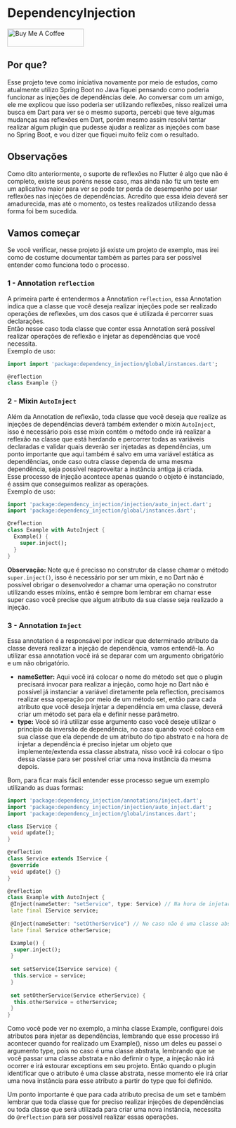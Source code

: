 # DependencyInjection

<a href="https://www.buymeacoffee.com/danielmelonari" target="_blank"><img src="https://cdn.buymeacoffee.com/buttons/default-orange.png" alt="Buy Me A Coffee" height="41" width="174"></a>

## Por que?
Esse projeto teve como iniciativa novamente por meio de estudos, como atualmente utilizo Spring Boot no Java fiquei pensando como poderia funcionar as injeções de dependências dele. Ao conversar com um amigo, ele me explicou que isso poderia ser utilizando reflexões, nisso realizei uma busca em Dart para ver se o mesmo suporta, percebi que teve algumas mudanças nas reflexões em Dart, porém mesmo assim resolvi tentar realizar algum plugin que pudesse ajudar a realizar as injeções com base no Spring Boot, e vou dizer que fiquei muito feliz com o resultado.

## Observações
Como dito anteriormente, o suporte de reflexões no Flutter é algo que não é completo, existe seus poréns nesse caso, mas ainda não fiz um teste em um aplicativo maior para ver se pode ter perda de desempenho por usar reflexões nas injeções de dependências. Acredito que essa ideia deverá ser amadurecida, mas até o momento, os testes realizados utilizando dessa forma foi bem sucedida.

## Vamos começar
Se você verificar, nesse projeto já existe um projeto de exemplo, mas irei como de costume documentar também as partes para ser possível entender como funciona todo o processo.
 
 ### 1 - Annotation `reflection`
A primeira parte é entendermos a Annotation `reflection`, essa Annotation indica que a classe que você deseja realizar injeções pode ser realizado operações de reflexões, um dos casos que é utilizada é percorrer suas declarações.<br>
Então nesse caso toda classe que conter essa Annotation será possível realizar operações de reflexão e injetar as dependências que você necessita.<br>
Exemplo de uso:
```dart
import import 'package:dependency_injection/global/instances.dart';

@reflection
class Example {}
```

### 2 - Mixin `AutoInject`
Além da Annotation de reflexão, toda classe que você deseja que realize as injeções de dependências deverá também extender o mixin `AutoInject`, isso é necessário pois esse mixin contém o método onde irá realizar a reflexão na classe que está herdando e percorrer todas as variáveis declaradas e validar quais deverão ser injetadas as dependências, um ponto importante que aqui também é salvo em uma variável estática as dependências, onde caso outra classe dependa de uma mesma dependência, seja possível reaproveitar a instância antiga já criada.<br>
Esse processo de injeção acontece apenas quando o objeto é instanciado, é assim que conseguimos realizar as operações.<br>
Exemplo de uso:
```dart
import 'package:dependency_injection/injection/auto_inject.dart';
import 'package:dependency_injection/global/instances.dart';

@reflection
class Example with AutoInject {
  Example() {
    super.inject();
  }
}
```

<b>Observação:</b> Note que é precisso no construtor da classe chamar o método `super.inject()`, isso é necessário por ser um mixin, e no Dart não é possível obrigar o desenvolvedor a chamar uma operação no construtor utilizando esses mixins, então é sempre bom lembrar em chamar esse super caso você precise que algum atributo da sua classe seja realizado a injeção.

### 3 - Annotation `Inject`
Essa annotation é a responsável por indicar que determinado atributo da classe deverá realizar a injeção de dependência, vamos entendê-la.
Ao utilizar essa annotation você irá se deparar com um argumento obrigatório e um não obrigatório.
* <b>nameSetter:</b> Aqui você irá colocar o nome do método set que o plugin precisará invocar para realizar a injeção, como hoje no Dart não é possível já instanciar a variável diretamente pela reflection, precisamos realizar essa operação por meio de um método set, então para cada atributo que você deseja injetar a dependência em uma classe, deverá criar um método set para ela e definir nesse parâmetro.
* <b>type:</b> Você só irá utilizar esse argumento caso você deseje utilizar o princípio da inversão de dependência, no caso quando você coloca em sua classe que ela depende de um atributo do tipo abstrato e na hora de injetar a dependência é preciso injetar um objeto que implemente/extenda essa classe abstrata, nisso você irá colocar o tipo dessa classe para ser possível criar uma nova instância da mesma depois.

Bom, para ficar mais fácil entender esse processo segue um exemplo utilizando as duas formas:
```dart
import 'package:dependency_injection/annotations/inject.dart';
import 'package:dependency_injection/injection/auto_inject.dart';
import 'package:dependency_injection/global/instances.dart';

class IService {
 void update();
}

@reflection
class Service extends IService {
 @override
 void update() {}
}

@reflection
class Example with AutoInject {
 @Inject(nameSetter: "setService", type: Service) // Na hora de injetar a dependência irá criar uma nova instância de Service
 late final IService service;
 
 @Inject(nameSetter: "setOtherService") // No caso não é uma classe abstrata
 late final Service otherService;

 Example() {
  super.inject();
 }
 
 set setService(IService service) {
  this.service = service;
 }
 
 set setOtherService(Service otherService) {
  this.otherService = otherService;
 }
}
```

Como você pode ver no exemplo, a minha classe Example, configurei dois atributos para injetar as dependências, lembrando que esse processo irá acontecer quando for realizado um Example(), nisso um deles eu passei o argumento type, pois no caso é uma classe abstrata, lembrando que se você passar uma classe abstrata e não defirnir o type, a injeção não irá ocorrer e irá estourar exceptions em seu projeto. Então quando o plugin identificar que o atributo é uma classe abstrata, nesse momento ele irá criar uma nova instância para esse atributo a partir do type que foi definido.

Um ponto importante é que para cada atributo precisa de um set e também lembrar que toda classe que for preciso realizar injeções de dependências ou toda classe que será utilizada para criar uma nova instância, necessita do `@reflection` para ser possível realizar essas operações.
